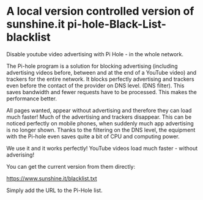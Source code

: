 # A local version controlled version of sunshine.it pi-hole-Black-List-blacklist
Disable youtube video advertising with Pi Hole - in the whole network.

The Pi-hole program is a solution for blocking advertising (including advertising videos before, between and at the end of a YouTube video) and trackers for the entire network.
It blocks perfectly advertising and trackers even before the contact of the provider on DNS level. (DNS filter).
This saves bandwidth and fewer requests have to be processed. This makes the performance better.

All pages wanted, appear without advertising and therefore they can load much faster! Much of the advertising and trackers disappear. This can be noticed perfectly on mobile phones,
when suddenly much app advertising is no longer shown. Thanks to the filtering on the DNS level, the equipment with the Pi-hole even saves quite a bit of CPU and computing power.

We use it and it works perfectly! YouTube videos load much faster - without adverising!

You can get the current version from them directly: 

https://www.sunshine.it/blacklist.txt

Simply add the URL to the Pi-Hole list.

